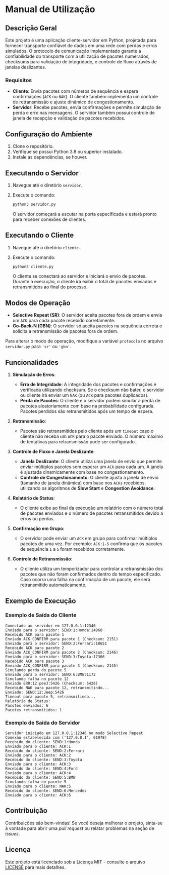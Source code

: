 
# Manual de Utilização

## Descrição Geral

Este projeto é uma aplicação cliente-servidor em Python, projetada para fornecer transporte confiável de dados em uma rede com perdas e erros simulados. O protocolo de comunicação implementado garante a confiabilidade do transporte com a utilização de pacotes numerados, checksums para validação de integridade, e controle de fluxo através de janelas deslizantes.

### Requisitos

- **Cliente**: Envia pacotes com números de sequência e espera confirmações (`ACK` ou `NAK`). O cliente também implementa um controle de retransmissão e ajuste dinâmico de congestionamento.
- **Servidor**: Recebe pacotes, envia confirmações e permite simulação de perda e erro nas mensagens. O servidor também possui controle de janela de recepção e validação de pacotes recebidos.

## Configuração do Ambiente

1. Clone o repositório.
2. Verifique se possui Python 3.8 ou superior instalado.
3. Instale as dependências, se houver.

## Executando o Servidor

1. Navegue até o diretório `servidor`.
2. Execute o comando:

   ```bash
   python3 servidor.py
   ```

   O servidor começará a escutar na porta especificada e estará pronto para receber conexões de clientes.

## Executando o Cliente

1. Navegue até o diretório `cliente`.
2. Execute o comando:

   ```bash
   python3 cliente.py
   ```

   O cliente se conectará ao servidor e iniciará o envio de pacotes. Durante a execução, o cliente irá exibir o total de pacotes enviados e retransmitidos ao final do processo.

## Modos de Operação

- **Selective Repeat (SR)**: O servidor aceita pacotes fora de ordem e envia um `ACK` para cada pacote recebido corretamente.
- **Go-Back-N (GBN)**: O servidor só aceita pacotes na sequência correta e solicita a retransmissão de pacotes fora de ordem.

Para alterar o modo de operação, modifique a variável `protocolo` no arquivo `servidor.py` para `'sr'` ou `'gbn'`.

## Funcionalidades

1. **Simulação de Erros**: 
   - **Erro de Integridade**: A integridade dos pacotes e confirmações é verificada utilizando checksum. Se o checksum não bater, o servidor ou cliente irá enviar um `NAK` (ou `ACK` para pacotes duplicados).
   - **Perda de Pacotes**: O cliente e o servidor podem simular a perda de pacotes aleatoriamente com base na probabilidade configurada. Pacotes perdidos são retransmitidos após um tempo de espera.
   
2. **Retransmissão**:
   - Pacotes são retransmitidos pelo cliente após um `timeout` caso o cliente não receba um `ACK` para o pacote enviado. O número máximo de tentativas para retransmissão pode ser configurado.

3. **Controle de Fluxo e Janela Deslizante**:
   - **Janela Deslizante**: O cliente utiliza uma janela de envio que permite enviar múltiplos pacotes sem esperar um `ACK` para cada um. A janela é ajustada dinamicamente com base no congestionamento.
   - **Controle de Congestionamento**: O cliente ajusta a janela de envio (tamanho de janela dinâmica) com base nos `ACKs` recebidos, utilizando os algoritmos de **Slow Start** e **Congestion Avoidance**.

4. **Relatório de Status**:
   - O cliente exibe ao final da execução um relatório com o número total de pacotes enviados e o número de pacotes retransmitidos devido a erros ou perdas.

5. **Confirmação em Grupo**:
   - O servidor pode enviar um `ACK` em grupo para confirmar múltiplos pacotes de uma vez. Por exemplo: `ACK:1-5` confirma que os pacotes de sequência `1` a `5` foram recebidos corretamente.

6. **Controle de Retransmissão**:
   - O cliente utiliza um temporizador para controlar a retransmissão dos pacotes que não foram confirmados dentro do tempo especificado. Caso ocorra uma falha na confirmação de um pacote, ele será retransmitido automaticamente.

## Exemplo de Execução

### Exemplo de Saída do Cliente

```plaintext
Conectado ao servidor em 127.0.0.1:12346
Enviado para o servidor: SEND:1:Honda:14968
Recebido ACK para pacote 1
Enviado ACK_CONFIRM para pacote 1 (Checksum: 2151)
Enviado para o servidor: SEND:2:Ferrari:18651
Recebido ACK para pacote 2
Enviado ACK_CONFIRM para pacote 2 (Checksum: 2146)
Enviado para o servidor: SEND:3:Toyota:17366
Recebido ACK para pacote 3
Enviado ACK_CONFIRM para pacote 3 (Checksum: 2145)
Simulando perda do pacote 5
Enviado para o servidor: SEND:6:BMW:1172
Simulando falha no pacote 12
Enviado ERR:12:peeJ:5426 (Checksum: 5426)
Recebido NAK para pacote 12, retransmitindo...
Enviado: SEND:12:Jeep:5426
Timeout para pacote 5, retransmitindo...
Relatório de Status:
Pacotes enviados: 6
Pacotes retransmitidos: 1
```

### Exemplo de Saída do Servidor

```plaintext
Servidor iniciado em 127.0.0.1:12346 no modo Selective Repeat
Conexão estabelecida com ('127.0.0.1', 61978)
Recebido do cliente: SEND:1:Honda
Enviado para o cliente: ACK:1
Recebido do cliente: SEND:2:Ferrari
Enviado para o cliente: ACK:2
Recebido do cliente: SEND:3:Toyota
Enviado para o cliente: ACK:3
Recebido do cliente: SEND:4:Ford
Enviado para o cliente: ACK:4
Recebido do cliente: SEND:5:BMW
Simulando falha no pacote 5
Enviado para o cliente: NAK:5
Recebido do cliente: SEND:6:Mercedes
Enviado para o cliente: ACK:6
```

## Contribuição

Contribuições são bem-vindas! Se você deseja melhorar o projeto, sinta-se à vontade para abrir uma *pull request* ou relatar problemas na seção de *issues*.

## Licença

Este projeto está licenciado sob a Licença MIT - consulte o arquivo [LICENSE](LICENSE) para mais detalhes.

